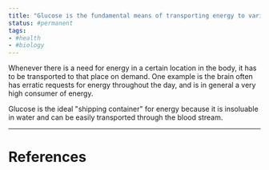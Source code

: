 ```yaml
---
title: "Glucose is the fundamental means of transporting energy to various parts of the body"
status: #permanent
tags:
- #health 
- #biology
---
```


Whenever there is a need for energy in a certain location in the body, it has to be transported to that place on demand. One example is the brain often has erratic requests for energy throughout the day, and is in general a very high consumer of energy.

Glucose is the ideal "shipping container" for energy because it is insoluable in water and can be easily transported through the blood stream.

---
# References
